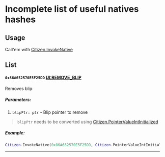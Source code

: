 # Incomplete list of useful natives hashes

## Usage

Call'em with [Citizen.InvokeNative](https://github.com/RiderSx/fr-docs/blob/master/API/Client.md#citizeninvokenativehash-hash-args-any-any)

## List

#### `0x86A652570E5F25DD` [UI:REMOVE_BLIP](http://www.dev-c.com/nativedb/func/info/86a652570e5f25dd)

Removes blip

##### Parameters:

1. `blipPtr: ptr` - Blip pointer to remove

> `blipPtr` needs to be converted using [Citizen.PointerValueIntInitialized](https://github.com/RiderSx/fr-docs/blob/master/API/Client.md#citizenpointervalueintinitializedvalue-int-ptr)

##### Example:

```lua
Citizen.InvokeNative(0x86A652570E5F25DD, Citizen.PointerValueIntInitialized(blip))
```

---
